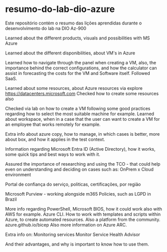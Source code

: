 # resumo-do-lab-dio-azure
Este repositório contém o resumo das lições aprendidas durante o desenvolvimento do lab na DIO Az-900



Learned about the different products, visuals and possibilities with MS Azure


Learned about the different disponibilities, about VM's in Azure


Learned how to navigate through the panel when creating a VM, also, the importance behind the correct configurations, and how the calculator can assist in forecasting the costs for the VM and Software itself. Followed SaaS.


Learned about some resources, about Azure resources via explore https://datacenters.microsoft.com
Checked how to create some resources also

Checked via lab on how to create a VM following some good practices regarding how to select the most suitable machine for example. 
Learned about workspace, when in a case that the user can want to create a VM for an employee that works remotely for example.

Extra info about azure copy, how to manage, in which cases is better, more about box, and how it applies in the test context.

Information regarding Microsoft Entra ID (Active Directory), how it works, some quick tips and best ways to work with it.

Assured the importance of researching and using the TCO - that could help even on understanding and deciding on cases such as: OnPrem x Cloud environment 

Portal de confiança do serviço, politicas, certificações, por região

Microsoft Purview - working alongside m365
Policies, such as LGPD in Brazil

More info regarding PowerShell, Microsoft BIOS, how it could work also with AWS for example. Azure CLI. How to work with templates and scripts within Azure, to create automated resources. Also a platform from the community. azure.github.io/bicep
Also more information on Azure ARC. 

Extra info on: Monitoring services
Monitor
Service Health
Advisor

And their advantages, and why is important to know how to use them.
